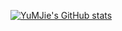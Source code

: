 [![YuMJie's GitHub stats](https://github-readme-stats.vercel.app/api?username=YuMJie&count_private=true)](https://github.com/YuMJie/github-readme-stats)
